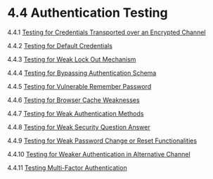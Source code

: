 # 4.4 Authentication Testing

4.4.1 [Testing for Credentials Transported over an Encrypted Channel](01-Testing_for_Credentials_Transported_over_an_Encrypted_Channel.md)

4.4.2 [Testing for Default Credentials](02-Testing_for_Default_Credentials.md)

4.4.3 [Testing for Weak Lock Out Mechanism](03-Testing_for_Weak_Lock_Out_Mechanism.md)

4.4.4 [Testing for Bypassing Authentication Schema](04-Testing_for_Bypassing_Authentication_Schema.md)

4.4.5 [Testing for Vulnerable Remember Password](05-Testing_for_Vulnerable_Remember_Password.md)

4.4.6 [Testing for Browser Cache Weaknesses](06-Testing_for_Browser_Cache_Weaknesses.md)

4.4.7 [Testing for Weak Authentication Methods](07-Testing_for_Weak_Authentication_Methods.md)

4.4.8 [Testing for Weak Security Question Answer](08-Testing_for_Weak_Security_Question_Answer.md)

4.4.9 [Testing for Weak Password Change or Reset Functionalities](09-Testing_for_Weak_Password_Change_or_Reset_Functionalities.md)

4.4.10 [Testing for Weaker Authentication in Alternative Channel](10-Testing_for_Weaker_Authentication_in_Alternative_Channel.md)

4.4.11 [Testing Multi-Factor Authentication](11-Testing_Multi-Factor_Authentication.md)
